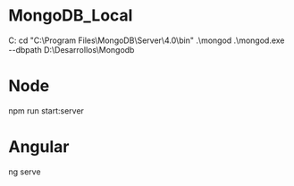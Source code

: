 # MongoDB_Local
C:
cd "C:\Program Files\MongoDB\Server\4.0\bin\"
.\mongod
.\mongod.exe --dbpath D:\Desarrollos\Mongodb

# Node
npm run start:server

# Angular
ng serve
